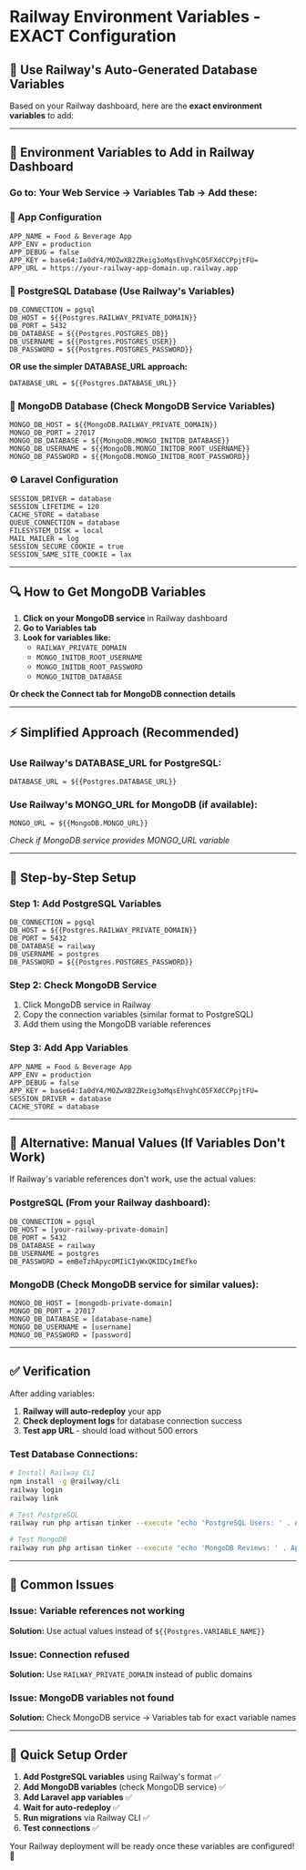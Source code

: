 # Railway Environment Variables - EXACT Configuration

## 🎯 **Use Railway's Auto-Generated Database Variables**

Based on your Railway dashboard, here are the **exact environment variables** to add:

---

## 📝 **Environment Variables to Add in Railway Dashboard**

### **Go to: Your Web Service → Variables Tab → Add these:**

### **🔧 App Configuration**
```
APP_NAME = Food & Beverage App
APP_ENV = production
APP_DEBUG = false
APP_KEY = base64:Ia0dY4/MOZwXB2ZReig3oMqsEhVghC05FXdCCPpjtFU=
APP_URL = https://your-railway-app-domain.up.railway.app
```

### **🐘 PostgreSQL Database (Use Railway's Variables)**
```
DB_CONNECTION = pgsql
DB_HOST = ${{Postgres.RAILWAY_PRIVATE_DOMAIN}}
DB_PORT = 5432
DB_DATABASE = ${{Postgres.POSTGRES_DB}}
DB_USERNAME = ${{Postgres.POSTGRES_USER}}
DB_PASSWORD = ${{Postgres.POSTGRES_PASSWORD}}
```

**OR use the simpler DATABASE_URL approach:**
```
DATABASE_URL = ${{Postgres.DATABASE_URL}}
```

### **🍃 MongoDB Database (Check MongoDB Service Variables)**
```
MONGO_DB_HOST = ${{MongoDB.RAILWAY_PRIVATE_DOMAIN}}
MONGO_DB_PORT = 27017
MONGO_DB_DATABASE = ${{MongoDB.MONGO_INITDB_DATABASE}}
MONGO_DB_USERNAME = ${{MongoDB.MONGO_INITDB_ROOT_USERNAME}}
MONGO_DB_PASSWORD = ${{MongoDB.MONGO_INITDB_ROOT_PASSWORD}}
```

### **⚙️ Laravel Configuration**
```
SESSION_DRIVER = database
SESSION_LIFETIME = 120
CACHE_STORE = database
QUEUE_CONNECTION = database
FILESYSTEM_DISK = local
MAIL_MAILER = log
SESSION_SECURE_COOKIE = true
SESSION_SAME_SITE_COOKIE = lax
```

---

## 🔍 **How to Get MongoDB Variables**

1. **Click on your MongoDB service** in Railway dashboard
2. **Go to Variables tab**
3. **Look for variables like:**
   - `RAILWAY_PRIVATE_DOMAIN`
   - `MONGO_INITDB_ROOT_USERNAME`
   - `MONGO_INITDB_ROOT_PASSWORD`
   - `MONGO_INITDB_DATABASE`

**Or check the Connect tab for MongoDB connection details**

---

## ⚡ **Simplified Approach (Recommended)**

### **Use Railway's DATABASE_URL for PostgreSQL:**
```
DATABASE_URL = ${{Postgres.DATABASE_URL}}
```

### **Use Railway's MONGO_URL for MongoDB (if available):**
```
MONGO_URL = ${{MongoDB.MONGO_URL}}
```
*Check if MongoDB service provides MONGO_URL variable*

---

## 🎯 **Step-by-Step Setup**

### **Step 1: Add PostgreSQL Variables**
```
DB_CONNECTION = pgsql
DB_HOST = ${{Postgres.RAILWAY_PRIVATE_DOMAIN}}
DB_PORT = 5432
DB_DATABASE = railway
DB_USERNAME = postgres
DB_PASSWORD = ${{Postgres.POSTGRES_PASSWORD}}
```

### **Step 2: Check MongoDB Service**
1. Click MongoDB service in Railway
2. Copy the connection variables (similar format to PostgreSQL)
3. Add them using the MongoDB variable references

### **Step 3: Add App Variables**
```
APP_NAME = Food & Beverage App
APP_ENV = production
APP_DEBUG = false
APP_KEY = base64:Ia0dY4/MOZwXB2ZReig3oMqsEhVghC05FXdCCPpjtFU=
SESSION_DRIVER = database
CACHE_STORE = database
```

---

## 🔧 **Alternative: Manual Values (If Variables Don't Work)**

If Railway's variable references don't work, use the actual values:

### **PostgreSQL (From your Railway dashboard):**
```
DB_CONNECTION = pgsql
DB_HOST = [your-railway-private-domain]
DB_PORT = 5432
DB_DATABASE = railway
DB_USERNAME = postgres
DB_PASSWORD = emBeTzhApycOMIiCIyWxQKIDCyImEfko
```

### **MongoDB (Check MongoDB service for similar values):**
```
MONGO_DB_HOST = [mongodb-private-domain]
MONGO_DB_PORT = 27017
MONGO_DB_DATABASE = [database-name]
MONGO_DB_USERNAME = [username]
MONGO_DB_PASSWORD = [password]
```

---

## ✅ **Verification**

After adding variables:

1. **Railway will auto-redeploy** your app
2. **Check deployment logs** for database connection success
3. **Test app URL** - should load without 500 errors

### **Test Database Connections:**
```bash
# Install Railway CLI
npm install -g @railway/cli
railway login
railway link

# Test PostgreSQL
railway run php artisan tinker --execute "echo 'PostgreSQL Users: ' . App\\Models\\User::count()"

# Test MongoDB  
railway run php artisan tinker --execute "echo 'MongoDB Reviews: ' . App\\Models\\Review::count()"
```

---

## 🚨 **Common Issues**

### **Issue: Variable references not working**
**Solution:** Use actual values instead of `${{Postgres.VARIABLE_NAME}}`

### **Issue: Connection refused**
**Solution:** Use `RAILWAY_PRIVATE_DOMAIN` instead of public domains

### **Issue: MongoDB variables not found**
**Solution:** Check MongoDB service → Variables tab for exact variable names

---

## 🎯 **Quick Setup Order**

1. **Add PostgreSQL variables** using Railway's format ✅
2. **Add MongoDB variables** (check MongoDB service) ✅
3. **Add Laravel app variables** ✅
4. **Wait for auto-redeploy** ✅
5. **Run migrations** via Railway CLI ✅
6. **Test connections** ✅

Your Railway deployment will be ready once these variables are configured! 🚀